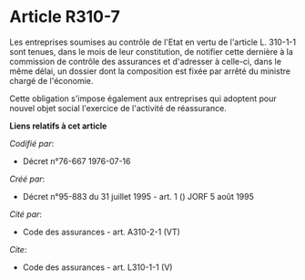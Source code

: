 # Article R310-7

Les entreprises soumises au contrôle de l'Etat en vertu de l'article L. 310-1-1 sont tenues, dans le mois de leur
constitution, de notifier cette dernière à la commission de contrôle des assurances et d'adresser à celle-ci, dans le même
délai, un dossier dont la composition est fixée par arrêté du ministre chargé de l'économie.

Cette obligation s'impose également aux entreprises qui adoptent pour nouvel objet social l'exercice de l'activité de
réassurance.

**Liens relatifs à cet article**

_Codifié par_:

  - Décret n°76-667 1976-07-16

_Créé par_:

  - Décret n°95-883 du 31 juillet 1995 - art. 1 () JORF 5 août 1995

_Cité par_:

  - Code des assurances - art. A310-2-1 (VT)

_Cite_:

  - Code des assurances - art. L310-1-1 (V)
